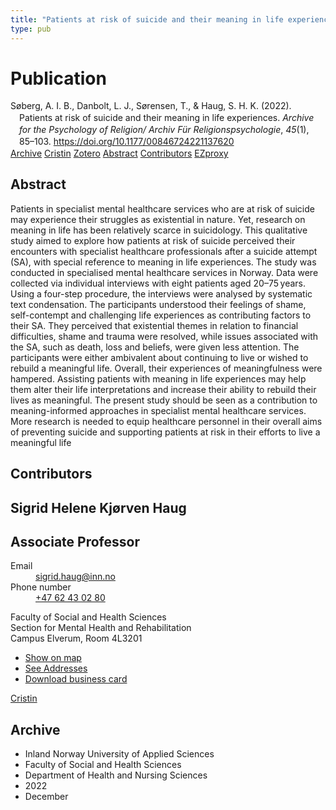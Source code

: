 ```yaml
---
title: "Patients at risk of suicide and their meaning in life experiences"
type: pub
---
```

<h1>Publication</h1>
<article id="csl-bib-container-DR264XS7" class="csl-bib-container">
  <div class="csl-bib-body" style="line-height: 1.35; padding-left: 1em; text-indent:-1em;">
  <div class="csl-entry">S&#xF8;berg, A. I. B., Danbolt, L. J., S&#xF8;rensen, T., &amp; Haug, S. H. K. (2022). Patients at risk of suicide and their meaning in life experiences. <i>Archive for the Psychology of Religion/ Archiv F&#xFC;r Religionspsychologie</i>, <i>45</i>(1), 85&#x2013;103. <a href="https://doi.org/10.1177/00846724221137620">https://doi.org/10.1177/00846724221137620</a></div>
</div>
  <div class="csl-bib-buttons">
    <a href="#taxonomy-article-DR264XS7" class="csl-bib-button">Archive</a>
    <a href="https://app.cristin.no/results/show.jsf?id=2091062" alt="Cristin URL" class="csl-bib-button">Cristin</a>
    <a href="http://zotero.org/groups/5022929/items/DR264XS7" alt="Zotero URL" class="csl-bib-button">Zotero</a>
    <a href="#abstract-article-DR264XS7" class="csl-bib-button">Abstract</a>
    <a href="#contributors-article-DR264XS7" class="csl-bib-button">Contributors</a>
    <a href="http://ezproxy.inn.no/login?url=https://doi.org/10.1177/00846724221137620" class="csl-bib-button">EZproxy</a>
  </div>
  <div id="csl-bib-meta-container-DR264XS7"></div>
</article>
<div id="csl-bib-meta-DR264XS7" class="csl-bib-meta">
  <article id="abstract-article-DR264XS7" class="abstract-article">
    <h1>Abstract</h1>
    Patients in specialist mental healthcare services who are at risk of suicide may experience their struggles as existential in nature. Yet, research on meaning in life has been relatively scarce in suicidology. This qualitative study aimed to explore how patients at risk of suicide perceived their encounters with specialist healthcare professionals after a suicide attempt (SA), with special reference to meaning in life experiences. The study was conducted in specialised mental healthcare services in Norway. Data were collected via individual interviews with eight patients aged 20–75 years. Using a four-step procedure, the interviews were analysed by systematic text condensation. The participants understood their feelings of shame, self-contempt and challenging life experiences as contributing factors to their SA. They perceived that existential themes in relation to financial difficulties, shame and trauma were resolved, while issues associated with the SA, such as death, loss and beliefs, were given less attention. The participants were either ambivalent about continuing to live or wished to rebuild a meaningful life. Overall, their experiences of meaningfulness were hampered. Assisting patients with meaning in life experiences may help them alter their life interpretations and increase their ability to rebuild their lives as meaningful. The present study should be seen as a contribution to meaning-informed approaches in specialist mental healthcare services. More research is needed to equip healthcare personnel in their overall aims of preventing suicide and supporting patients at risk in their efforts to live a meaningful life
  </article>
  <article id="contributors-article-DR264XS7" class="contributors-article">
    <h1>Contributors</h1>
    <div class="personas">
<div class="vrtx-hinn-person-card">
<div class="photo">
<i class="lar la-user-circle missing-person"></i>
</div>
<div class="info">
<hgroup><h1>Sigrid Helene Kjørven Haug</h1>
<h2>Associate Professor</h2>
</hgroup><dl>
<dt>Email</dt>
<dd>
<a href="mailto:sigrid.haug@inn.no">sigrid.haug@inn.no</a>
</dd>
<dt>Phone number</dt>
<dd><a href="tel:+4762430280">
+47 62 43 02 80
</a></dd>
</dl>
<p>
Faculty of Social and Health Sciences<br>
Section for Mental Health and Rehabilitation<br>
Campus Elverum,
Room 4L3201
</p>
<ul class="vrtx-hinn-links">
<li><a href="https://www.google.com/maps?q=60.88177,11.53669">Show on map</a></li>
<li><a href="https://www.inn.no/english/find-an-employee/sigrid-haug.html#vrtx-hinn-addresses">See Addresses</a></li>
<li><a href="https://www.inn.no/english/find-an-employee/sigrid-haug.html?vrtx=vcf">Download business card</a></li>
</ul>
</div>
</div>
<a href="https://app.cristin.no/persons/show.jsf?id=414155" alt="Cristin URL" class="personas-cristin">Cristin</a>
</div>
  </article>
  <article id="taxonomy-article-DR264XS7" class="taxonomy-article">
    <h1>Archive</h1>
    <ul>
      <li>Inland Norway University of Applied Sciences</li>
      <li>Faculty of Social and Health Sciences</li>
      <li>Department of Health and Nursing Sciences</li>
      <li>2022</li>
      <li>December</li>
    </ul>
  </article>
</div>
